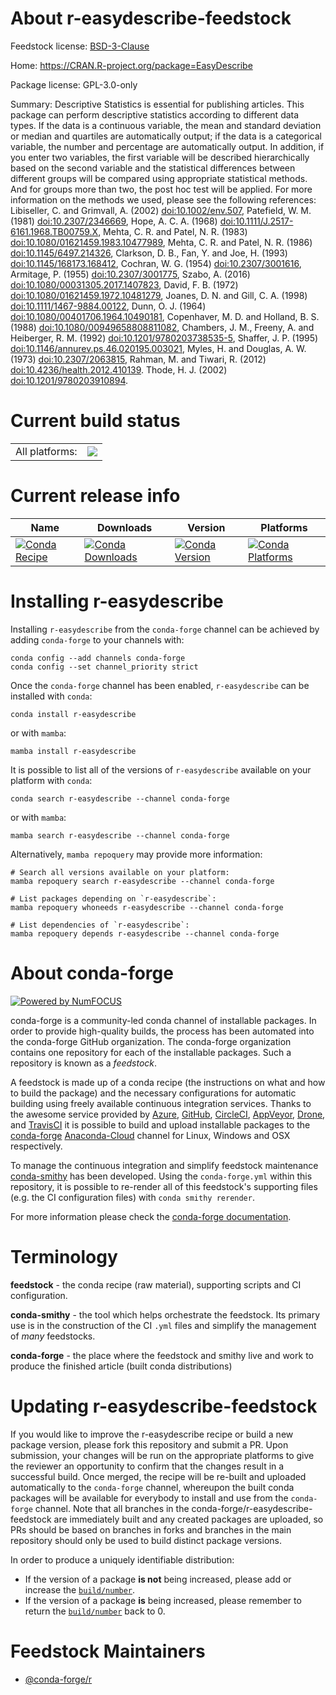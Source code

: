 About r-easydescribe-feedstock
==============================

Feedstock license: [BSD-3-Clause](https://github.com/conda-forge/r-easydescribe-feedstock/blob/main/LICENSE.txt)

Home: https://CRAN.R-project.org/package=EasyDescribe

Package license: GPL-3.0-only

Summary: Descriptive Statistics is essential for publishing articles. This package can perform descriptive statistics according to different data types. If the data is a continuous variable, the mean and standard deviation or median and quartiles are automatically output; if the data is a categorical variable, the number and percentage are automatically output. In addition, if you enter two variables, the first variable will be described hierarchically based on the second variable and the statistical differences between different groups will be compared using appropriate statistical methods. And for groups more than two, the post hoc test will be applied. For more information on the methods we used, please see the following references: Libiseller, C. and Grimvall, A. (2002) <doi:10.1002/env.507>, Patefield, W. M. (1981) <doi:10.2307/2346669>, Hope, A. C. A. (1968) <doi:10.1111/J.2517-6161.1968.TB00759.X>, Mehta, C. R. and Patel, N. R. (1983) <doi:10.1080/01621459.1983.10477989>, Mehta, C. R. and Patel, N. R. (1986) <doi:10.1145/6497.214326>, Clarkson, D. B., Fan, Y. and Joe, H. (1993) <doi:10.1145/168173.168412>, Cochran, W. G. (1954) <doi:10.2307/3001616>, Armitage, P. (1955) <doi:10.2307/3001775>, Szabo, A. (2016) <doi:10.1080/00031305.2017.1407823>, David, F. B. (1972) <doi:10.1080/01621459.1972.10481279>, Joanes, D. N. and Gill, C. A. (1998) <doi:10.1111/1467-9884.00122>, Dunn, O. J. (1964) <doi:10.1080/00401706.1964.10490181>, Copenhaver, M. D. and Holland, B. S. (1988) <doi:10.1080/00949658808811082>, Chambers, J. M., Freeny, A. and Heiberger, R. M. (1992) <doi:10.1201/9780203738535-5>, Shaffer, J. P. (1995) <doi:10.1146/annurev.ps.46.020195.003021>, Myles, H. and Douglas, A. W. (1973) <doi:10.2307/2063815>, Rahman, M. and Tiwari, R. (2012) <doi:10.4236/health.2012.410139>. Thode, H. J. (2002) <doi:10.1201/9780203910894>.

Current build status
====================


<table><tr><td>All platforms:</td>
    <td>
      <a href="https://dev.azure.com/conda-forge/feedstock-builds/_build/latest?definitionId=16199&branchName=main">
        <img src="https://dev.azure.com/conda-forge/feedstock-builds/_apis/build/status/r-easydescribe-feedstock?branchName=main">
      </a>
    </td>
  </tr>
</table>

Current release info
====================

| Name | Downloads | Version | Platforms |
| --- | --- | --- | --- |
| [![Conda Recipe](https://img.shields.io/badge/recipe-r--easydescribe-green.svg)](https://anaconda.org/conda-forge/r-easydescribe) | [![Conda Downloads](https://img.shields.io/conda/dn/conda-forge/r-easydescribe.svg)](https://anaconda.org/conda-forge/r-easydescribe) | [![Conda Version](https://img.shields.io/conda/vn/conda-forge/r-easydescribe.svg)](https://anaconda.org/conda-forge/r-easydescribe) | [![Conda Platforms](https://img.shields.io/conda/pn/conda-forge/r-easydescribe.svg)](https://anaconda.org/conda-forge/r-easydescribe) |

Installing r-easydescribe
=========================

Installing `r-easydescribe` from the `conda-forge` channel can be achieved by adding `conda-forge` to your channels with:

```
conda config --add channels conda-forge
conda config --set channel_priority strict
```

Once the `conda-forge` channel has been enabled, `r-easydescribe` can be installed with `conda`:

```
conda install r-easydescribe
```

or with `mamba`:

```
mamba install r-easydescribe
```

It is possible to list all of the versions of `r-easydescribe` available on your platform with `conda`:

```
conda search r-easydescribe --channel conda-forge
```

or with `mamba`:

```
mamba search r-easydescribe --channel conda-forge
```

Alternatively, `mamba repoquery` may provide more information:

```
# Search all versions available on your platform:
mamba repoquery search r-easydescribe --channel conda-forge

# List packages depending on `r-easydescribe`:
mamba repoquery whoneeds r-easydescribe --channel conda-forge

# List dependencies of `r-easydescribe`:
mamba repoquery depends r-easydescribe --channel conda-forge
```


About conda-forge
=================

[![Powered by
NumFOCUS](https://img.shields.io/badge/powered%20by-NumFOCUS-orange.svg?style=flat&colorA=E1523D&colorB=007D8A)](https://numfocus.org)

conda-forge is a community-led conda channel of installable packages.
In order to provide high-quality builds, the process has been automated into the
conda-forge GitHub organization. The conda-forge organization contains one repository
for each of the installable packages. Such a repository is known as a *feedstock*.

A feedstock is made up of a conda recipe (the instructions on what and how to build
the package) and the necessary configurations for automatic building using freely
available continuous integration services. Thanks to the awesome service provided by
[Azure](https://azure.microsoft.com/en-us/services/devops/), [GitHub](https://github.com/),
[CircleCI](https://circleci.com/), [AppVeyor](https://www.appveyor.com/),
[Drone](https://cloud.drone.io/welcome), and [TravisCI](https://travis-ci.com/)
it is possible to build and upload installable packages to the
[conda-forge](https://anaconda.org/conda-forge) [Anaconda-Cloud](https://anaconda.org/)
channel for Linux, Windows and OSX respectively.

To manage the continuous integration and simplify feedstock maintenance
[conda-smithy](https://github.com/conda-forge/conda-smithy) has been developed.
Using the ``conda-forge.yml`` within this repository, it is possible to re-render all of
this feedstock's supporting files (e.g. the CI configuration files) with ``conda smithy rerender``.

For more information please check the [conda-forge documentation](https://conda-forge.org/docs/).

Terminology
===========

**feedstock** - the conda recipe (raw material), supporting scripts and CI configuration.

**conda-smithy** - the tool which helps orchestrate the feedstock.
                   Its primary use is in the construction of the CI ``.yml`` files
                   and simplify the management of *many* feedstocks.

**conda-forge** - the place where the feedstock and smithy live and work to
                  produce the finished article (built conda distributions)


Updating r-easydescribe-feedstock
=================================

If you would like to improve the r-easydescribe recipe or build a new
package version, please fork this repository and submit a PR. Upon submission,
your changes will be run on the appropriate platforms to give the reviewer an
opportunity to confirm that the changes result in a successful build. Once
merged, the recipe will be re-built and uploaded automatically to the
`conda-forge` channel, whereupon the built conda packages will be available for
everybody to install and use from the `conda-forge` channel.
Note that all branches in the conda-forge/r-easydescribe-feedstock are
immediately built and any created packages are uploaded, so PRs should be based
on branches in forks and branches in the main repository should only be used to
build distinct package versions.

In order to produce a uniquely identifiable distribution:
 * If the version of a package **is not** being increased, please add or increase
   the [``build/number``](https://docs.conda.io/projects/conda-build/en/latest/resources/define-metadata.html#build-number-and-string).
 * If the version of a package **is** being increased, please remember to return
   the [``build/number``](https://docs.conda.io/projects/conda-build/en/latest/resources/define-metadata.html#build-number-and-string)
   back to 0.

Feedstock Maintainers
=====================

* [@conda-forge/r](https://github.com/conda-forge/r/)

